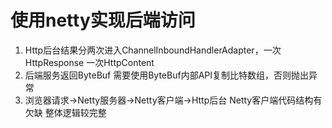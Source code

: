 # 使用netty实现后端访问

1. Http后台结果分两次进入ChannelInboundHandlerAdapter，一次HttpResponse 一次HttpContent
2. 后端服务返回ByteBuf 需要使用ByteBuf内部API复制比特数组，否则抛出异常
3. 浏览器请求->Netty服务器->Netty客户端->Http后台 Netty客户端代码结构有欠缺 整体逻辑较完整